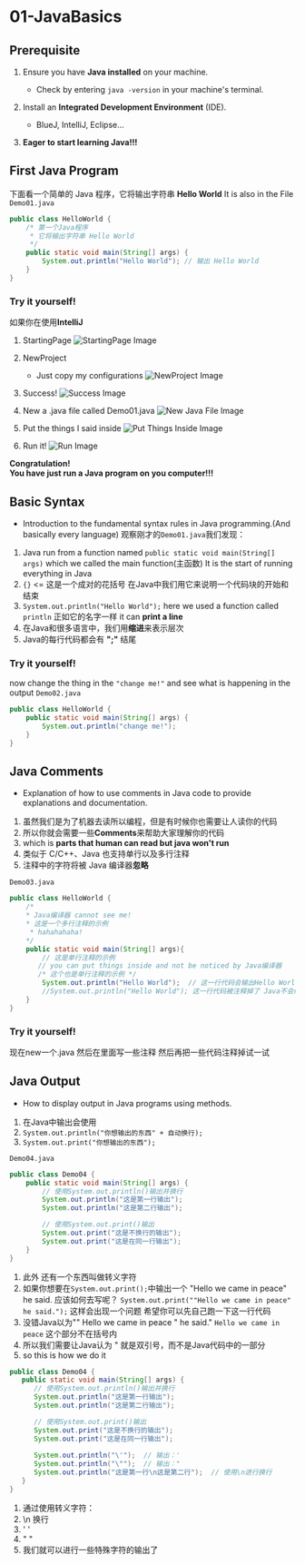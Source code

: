 # 01-JavaBasics
## Prerequisite
1. Ensure you have **Java installed** on your machine.
    - Check by entering `java -version` in your machine's terminal.

2. Install an **Integrated Development Environment** (IDE).
    - BlueJ, IntelliJ, Eclipse...

3. **Eager to start learning Java!!!**


## First Java Program 
下面看一个简单的 Java 程序，它将输出字符串 **Hello World**
It is also in the File `Demo01.java`
```java
public class HelloWorld {
    /* 第一个Java程序 
     * 它将输出字符串 Hello World
     */
    public static void main(String[] args) {
        System.out.println("Hello World"); // 输出 Hello World
    }
}
```
### Try it yourself!  
如果你在使用**IntelliJ**  
1. StartingPage
   ![StartingPage Image](https://github.com/TheCYPER/APCSAProjects/raw/main/Lesson1/Pics/1_StartingPage.png)

2. NewProject
   - Just copy my configurations
     ![NewProject Image](https://github.com/TheCYPER/APCSAProjects/raw/main/Lesson1/Pics/2_NewProject.png)

3. Success!
   ![Success Image](https://github.com/TheCYPER/APCSAProjects/raw/main/Lesson1/Pics/3_Success.png)

4. New a .java file called Demo01.java
   ![New Java File Image](https://github.com/TheCYPER/APCSAProjects/raw/main/Lesson1/Pics/4_NewJavaFile.png)

5. Put the things I said inside
   ![Put Things Inside Image](https://github.com/TheCYPER/APCSAProjects/raw/main/Lesson1/Pics/5_Copy.png)

6. Run it!
   ![Run Image](https://github.com/TheCYPER/APCSAProjects/raw/main/Lesson1/Pics/6_running.png)

**Congratulation!   
You have just run a Java program on you computer!!!**

## Basic Syntax
- Introduction to the fundamental syntax rules in Java programming.(And basically every language)
观察刚才的`Demo01.java`我们发现：
1. Java run from a function named
   `public static void main(String[] args)`
   which we called the main function(主函数)
   It is the start of running everything in Java
2. `{}` <= 这是一个成对的花括号
   在Java中我们用它来说明一个代码块的开始和结束
3. `System.out.println("Hello World");`
   here we used a function called `println`
   正如它的名字一样 it can **print a line**
4. 在Java和很多语言中，我们用**缩进**来表示层次
5. Java的每行代码都会有 **";"** 结尾

### Try it yourself!
now change the thing in the `"change me!"`
and see what is happening in the output
`Demo02.java`
```java
public class HelloWorld {
    public static void main(String[] args) {
        System.out.println("change me!");
    }
}
```

## Java Comments
- Explanation of how to use comments in Java code to provide explanations and documentation.
1. 虽然我们是为了机器去读所以编程，但是有时候你也需要让人读你的代码
2. 所以你就会需要一些**Comments**来帮助大家理解你的代码
3. which is **parts that human can read but java won't run**
4. 类似于 C/C++、Java 也支持单行以及多行注释
5. 注释中的字符将被 Java 编译器**忽略**

`Demo03.java`
```java
public class HelloWorld {
    /* 
    * Java编译器 cannot see me!
    * 这是一个多行注释的示例
     * hahahahaha! 
    */
    public static void main(String[] args){
        // 这是单行注释的示例
       // you can put things inside and not be noticed by Java编译器
       /* 这个也是单行注释的示例 */
        System.out.println("Hello World");  // 这一行代码会输出Hello World
        //System.out.println("Hello World"); 这一行代码被注释掉了 Java不会run这一行
    }
}
```

### Try it yourself!
现在new一个.java
然后在里面写一些注释
然后再把一些代码注释掉试一试

## Java Output
- How to display output in Java programs using methods.
1. 在Java中输出会使用
2. `System.out.println("你想输出的东西" + 自动换行);`
3. `System.out.print("你想输出的东西");`

`Demo04.java`
```java
public class Demo04 {
    public static void main(String[] args) {
        // 使用System.out.println()输出并换行
        System.out.println("这是第一行输出");
        System.out.println("这是第二行输出");

        // 使用System.out.print()输出
        System.out.print("这是不换行的输出");
        System.out.print("这是在同一行输出");
    }
}
```

1. 此外 还有一个东西叫做转义字符
2. 如果你想要在`System.out.print();`中输出一个
   "Hello we came in peace" he said.
   应该如何去写呢？
`System.out.print(""Hello we came in peace" he said.");`
   这样会出现一个问题
   希望你可以先自己跑一下这一行代码
3. 没错Java以为"" Hello we came in peace " he said."
   `Hello we came in peace` 这个部分不在括号内
4. 所以我们需要让Java认为 " 就是双引号，而不是Java代码中的一部分
5. so this is how we do it

```java
public class Demo04 {
   public static void main(String[] args) {
      // 使用System.out.println()输出并换行
      System.out.println("这是第一行输出");
      System.out.println("这是第二行输出");

      // 使用System.out.print()输出
      System.out.print("这是不换行的输出");
      System.out.print("这是在同一行输出");
      
      System.out.println("\'");  // 输出：'
      System.out.println("\"");  // 输出："
      System.out.println("这是第一行\n这是第二行");  // 使用\n进行换行
   }
}
```
1. 通过使用转义字符：
2. \n 换行
3. \' '
4. \" "
5. 我们就可以进行一些特殊字符的输出了

